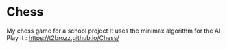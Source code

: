 # Chess
My chess game for a school project
It uses the minimax algorithm for the AI
Play it : https://t2brozz.github.io/Chess/
